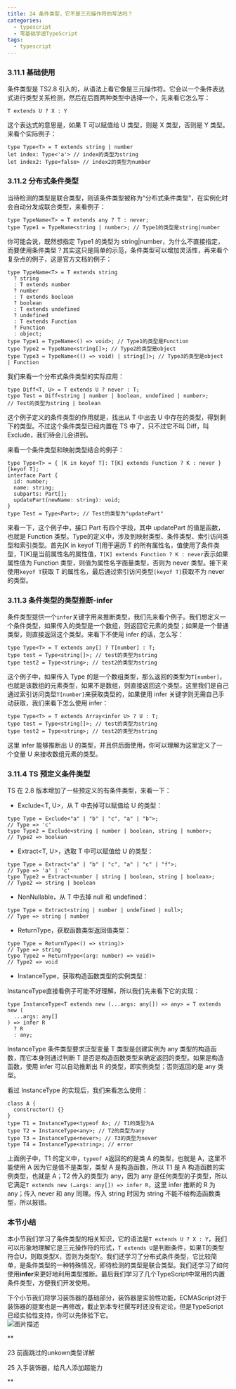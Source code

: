 ```yaml
---
title: 24 条件类型，它不是三元操作符的写法吗？
categories:
  - typescript 
  - 零基础学透TypeScript
tags: 
  - typescript
---
```


### 3.11.1 基础使用

条件类型是 TS2.8
引入的，从语法上看它像是三元操作符。它会以一个条件表达式进行类型关系检测，然后在后面两种类型中选择一个，先来看它怎么写：

``` {.language-typescript}
T extends U ? X : Y
```

这个表达式的意思是，如果 T 可以赋值给 U 类型，则是 X 类型，否则是 Y
类型。来看个实际例子：

``` {.language-typescript}
type Type<T> = T extends string | number
let index: Type<'a'> // index的类型为string
let index2: Type<false> // index2的类型为number
```

### 3.11.2 分布式条件类型

当待检测的类型是联合类型，则该条件类型被称为“分布式条件类型”，在实例化时会自动分发成联合类型，来看例子：

``` {.language-typescript}
type TypeName<T> = T extends any ? T : never;
type Type1 = TypeName<string | number>; // Type1的类型是string|number
```

你可能会说，既然想指定 Type1 的类型为
string|number，为什么不直接指定，而要使用条件类型？其实这只是简单的示范，条件类型可以增加灵活性，再来看个复杂点的例子，这是官方文档的例子：

``` {.language-typescript}
type TypeName<T> = T extends string
  ? string
  : T extends number
  ? number
  : T extends boolean
  ? boolean
  : T extends undefined
  ? undefined
  : T extends Function
  ? Function
  : object;
type Type1 = TypeName<() => void>; // Type1的类型是Function
type Type2 = TypeName<string[]>; // Type2的类型是object
type Type3 = TypeName<(() => void) | string[]>; // Type3的类型是object | Function
```

我们来看一个分布式条件类型的实际应用：

``` {.language-typescript}
type Diff<T, U> = T extends U ? never : T;
type Test = Diff<string | number | boolean, undefined | number>;
// Test的类型为string | boolean
```

这个例子定义的条件类型的作用就是，找出从 T 中出去 U
中存在的类型，得到剩下的类型。不过这个条件类型已经内置在 TS
中了，只不过它不叫 Diff，叫 Exclude，我们待会儿会讲到。

来看一个条件类型和映射类型结合的例子：

``` {.language-typescript}
type Type<T> = { [K in keyof T]: T[K] extends Function ? K : never }[keyof T];
interface Part {
  id: number;
  name: string;
  subparts: Part[];
  updatePart(newName: string): void;
}
type Test = Type<Part>; // Test的类型为"updatePart"
```

来看一下，这个例子中，接口 Part 有四个字段，其中 updatePart
的值是函数，也就是 Function
类型。Type的定义中，涉及到映射类型、条件类型、索引访问类型和索引类型。首先[K
in keyof T]用于遍历 T
的所有属性名，值使用了条件类型，T[K]是当前属性名的属性值，`T[K] extends Function ? K : never`表示如果属性值为
Function 类型，则值为属性名字面量类型，否则为 never
类型。接下来使用`keyof T`获取 T
的属性名，最后通过索引访问类型`[keyof T]`获取不为 never 的类型。

### 3.11.3 条件类型的类型推断-infer

条件类型提供一个`infer`关键字用来推断类型，我们先来看个例子。我们想定义一个条件类型，如果传入的类型是一个数组，则返回它元素的类型；如果是一个普通类型，则直接返回这个类型。来看下不使用
infer 的话，怎么写：

``` {.language-typescript}
type Type<T> = T extends any[] ? T[number] : T;
type test = Type<string[]>; // test的类型为string
type test2 = Type<string>; // test2的类型为string
```

这个例子中，如果传入 Type
的是一个数组类型，那么返回的类型为`T[number]`，也就是该数组的元素类型，如果不是数组，则直接返回这个类型。这里我们是自己通过索引访问类型`T[number]`来获取类型的，如果使用
infer 关键字则无需自己手动获取，我们来看下怎么使用 infer：

``` {.language-typescript}
type Type<T> = T extends Array<infer U> ? U : T;
type test = Type<string[]>; // test的类型为string
type test2 = Type<string>; // test2的类型为string
```

这里 infer 能够推断出 U
的类型，并且供后面使用，你可以理解为这里定义了一个变量 U
来接收数组元素的类型。

### 3.11.4 TS 预定义条件类型

TS 在 2.8 版本增加了一些预定义的有条件类型，来看一下：

-   Exclude\<T, U\>，从 T 中去掉可以赋值给 U 的类型：

``` {.language-typescript}
type Type = Exclude<"a" | "b" | "c", "a" | "b">;
// Type => 'c'
type Type2 = Exclude<string | number | boolean, string | number>;
// Type2 => boolean
```

-   Extract\<T, U\>，选取 T 中可以赋值给 U 的类型：

``` {.language-typescript}
type Type = Extract<"a" | "b" | "c", "a" | "c" | "f">;
// Type => 'a' | 'c'
type Type2 = Extract<number | string | boolean, string | boolean>;
// Type2 => string | boolean
```

-   NonNullable，从 T 中去掉 null 和 undefined：

``` {.language-typescript}
type Type = Extract<string | number | undefined | null>;
// Type => string | number
```

-   ReturnType，获取函数类型返回值类型：

``` {.language-typescript}
type Type = ReturnType<() => string)>
// Type => string
type Type2 = ReturnType<(arg: number) => void)>
// Type2 => void
```

-   InstanceType，获取构造函数类型的实例类型：

InstanceType直接看例子可能不好理解，所以我们先来看下它的实现：

``` {.language-typescript}
type InstanceType<T extends new (...args: any[]) => any> = T extends new (
  ...args: any[]
) => infer R
  ? R
  : any;
```

InstanceType 条件类型要求泛型变量 T 类型是创建实例为 any
类型的构造函数，而它本身则通过判断 T
是否是构造函数类型来确定返回的类型。如果是构造函数，使用 infer
可以自动推断出 R 的类型，即实例类型；否则返回的是 any 类型。

看过 InstanceType 的实现后，我们来看怎么使用：

``` {.language-typescript}
class A {
  constructor() {}
}
type T1 = InstanceType<typeof A>; // T1的类型为A
type T2 = InstanceType<any>; // T2的类型为any
type T3 = InstanceType<never>; // T3的类型为never
type T4 = InstanceType<string>; // error
```

上面例子中，T1 的定义中，`typeof A`返回的的是类 A 的类型，也就是
A，这里不能使用 A 因为它是值不是类型，类型 A 是构造函数，所以 T1 是 A
构造函数的实例类型，也就是 A；T2 传入的类型为 any，因为 any
是任何类型的子类型，所以它满足`T extends new (…args: any[]) => infer R`，这里
infer 推断的 R 为 any；传入 never 和 any 同理。传入 string 时因为 string
不能不给构造函数类型，所以报错。

### 本节小结

本小节我们学习了条件类型的相关知识，它的语法是`T extends U ? X : Y`，我们可以形象地理解它是三元操作符的形式，`T extends U`是判断条件，如果T的类型符合U，则取类型X，否则为类型Y。我们还学习了分布式条件类型，它比较简单，是条件类型的一种特殊情况，即待检测的类型是联合类型。我们还学习了如何使用**infer**来更好地利用类型推断。最后我们学习了几个TypeScript中常用的内置条件类型，方便我们开发使用。

下个小节我们将学习装饰器的基础部分，装饰器是实验性功能，ECMAScript对于装饰器的提案也是一再修改，截止到本专栏撰写时还没有定论，但是TypeScript已经实验性支持，你可以先体验下它。\
 ![图片描述](http://img.mukewang.com/5d03464c0001d4c316000515.jpg)

[](/read/35/article/360)

**

23 前面跳过的unkown类型详解

[](/read/35/article/362)

25 入手装饰器，给凡人添加超能力

**
